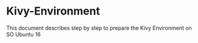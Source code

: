 # Kivy-Environment
This document describes step by step to prepare the Kivy Environment on SO Ubuntu 16
